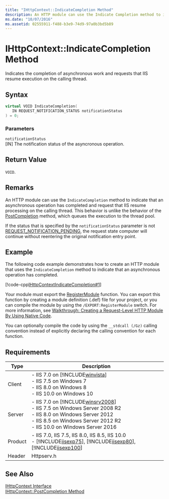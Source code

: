 ```yaml
---
title: "IHttpContext::IndicateCompletion Method"
description: An HTTP module can use the Indicate Completion method to indicate that an asynchronous operation has completed and request that I I S resume processing on the calling thread.
ms.date: "10/07/2016"
ms.assetid: 02555911-f488-b3e9-74d9-97a0b3bd5b89
---
```

# IHttpContext::IndicateCompletion Method
Indicates the completion of asynchronous work and requests that IIS resume execution on the calling thread.  
  
## Syntax  
  
```cpp  
virtual VOID IndicateCompletion(  
   IN REQUEST_NOTIFICATION_STATUS notificationStatus  
) = 0;  
```  
  
### Parameters  
 `notificationStatus`  
 [IN] The notification status of the asyncronous operation.  
  
## Return Value  
 `VOID`.  
  
## Remarks  
 An HTTP module can use the `IndicateCompletion` method to indicate that an asynchronous operation has completed and request that IIS resume processing on the calling thread. This behavior is unlike the behavior of the [PostCompletion](../../web-development-reference/native-code-api-reference/ihttpcontext-postcompletion-method.md) method, which queues the execution to the thread pool.  
  
 If the status that is specified by the `notificationStatus` parameter is not [REQUEST_NOTIFICATION_PENDING](../../web-development-reference/native-code-api-reference/request-notification-status-enumeration.md), the request state computer will continue without reentering the original notification entry point.  
  
## Example  
 The following code example demonstrates how to create an HTTP module that uses the `IndicateCompletion` method to indicate that an asynchronous operation has completed.  
  
 [!code-cpp[IHttpContextIndicateCompletion#1](../../../samples/snippets/cpp/VS_Snippets_IIS/IIS7/IHttpContextIndicateCompletion/cpp/IHttpContextIndicateCompletion.cpp#1)]  
  
 Your module must export the [RegisterModule](../../web-development-reference/native-code-api-reference/pfn-registermodule-function.md) function. You can export this function by creating a module definition (.def) file for your project, or you can compile the module by using the `/EXPORT:RegisterModule` switch. For more information, see [Walkthrough: Creating a Request-Level HTTP Module By Using Native Code](../../web-development-reference/native-code-development-overview/walkthrough-creating-a-request-level-http-module-by-using-native-code.md).  
  
 You can optionally compile the code by using the `__stdcall (/Gz)` calling convention instead of explicitly declaring the calling convention for each function.  
  
## Requirements  
  
|Type|Description|  
|----------|-----------------|  
|Client|-   IIS 7.0 on [!INCLUDE[winvista](../../wmi-provider/includes/winvista-md.md)]<br />-   IIS 7.5 on Windows 7<br />-   IIS 8.0 on Windows 8<br />-   IIS 10.0 on Windows 10|  
|Server|-   IIS 7.0 on [!INCLUDE[winsrv2008](../../wmi-provider/includes/winsrv2008-md.md)]<br />-   IIS 7.5 on Windows Server 2008 R2<br />-   IIS 8.0 on Windows Server 2012<br />-   IIS 8.5 on Windows Server 2012 R2<br />-   IIS 10.0 on Windows Server 2016|  
|Product|-   IIS 7.0, IIS 7.5, IIS 8.0, IIS 8.5, IIS 10.0<br />-   [!INCLUDE[iisexp75](../../web-development-reference/native-code-api-reference/includes/iisexp75-md.md)], [!INCLUDE[iisexp80](../../web-development-reference/native-code-api-reference/includes/iisexp80-md.md)], [!INCLUDE[iisexp100](../../web-development-reference/native-code-api-reference/includes/iisexp100-md.md)]|  
|Header|Httpserv.h|  
  
## See Also  
 [IHttpContext Interface](../../web-development-reference/native-code-api-reference/ihttpcontext-interface.md)   
 [IHttpContext::PostCompletion Method](../../web-development-reference/native-code-api-reference/ihttpcontext-postcompletion-method.md)
